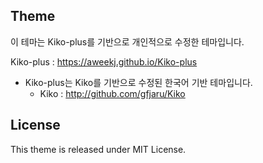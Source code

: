 ## Theme

이 테마는 Kiko-plus를 기반으로 개인적으로 수정한 테마입니다.

Kiko-plus : https://aweekj.github.io/Kiko-plus
- Kiko-plus는 Kiko를 기반으로 수정된 한국어 기반 테마입니다.
  - Kiko : http://github.com/gfjaru/Kiko


## License

This theme is released under MIT License.
